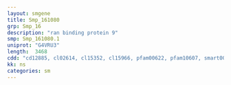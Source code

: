 ```yaml
---
layout: smgene
title: Smp_161080
grp: Smp_16
description: "ran binding protein 9"
smp: Smp_161080.1
uniprot: "G4VRU3"
length:  3468
cdd: "cd12885, cl02614, cl15352, cl15966, pfam00622, pfam10607, smart00449, smart00668, smart00757"
kk: ns
categories: sm
---
```

